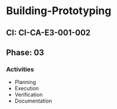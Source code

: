 # Building-Prototyping

## CI: CI-CA-E3-001-002
## Phase: 03

### Activities
- Planning
- Execution
- Verification
- Documentation

